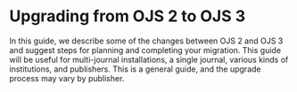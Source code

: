 # Upgrading from OJS 2 to OJS 3

In this guide, we describe some of the changes between OJS 2 and OJS 3 and suggest steps for planning and completing your migration. This guide will be useful for multi-journal installations, a single journal, various kinds of institutions, and publishers. This is a general guide, and the upgrade process may vary by publisher.